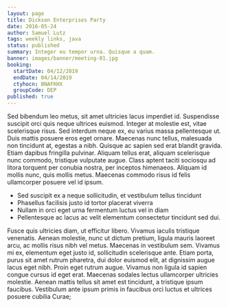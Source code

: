 ```yaml
---
layout: page
title: Dickson Enterprises Party
date: 2016-05-24
author: Samuel Lutz
tags: weekly links, java
status: published
summary: Integer eu tempor urna. Quisque a quam.
banner: images/banner/meeting-01.jpg
booking:
  startDate: 04/12/2019
  endDate: 04/14/2019
  ctyhocn: BNAFKHX
  groupCode: DEP
published: true
---
```

Sed bibendum leo metus, sit amet ultricies lacus imperdiet id. Suspendisse suscipit orci quis neque ultrices euismod. Integer at molestie est, vitae scelerisque risus. Sed interdum neque ex, eu varius massa pellentesque ut. Duis mattis posuere eros eget ornare. Maecenas nunc tellus, malesuada non tincidunt at, egestas a nibh. Quisque ac sapien sed erat blandit gravida. Etiam dapibus fringilla pulvinar. Aliquam tellus erat, aliquam scelerisque nunc commodo, tristique vulputate augue. Class aptent taciti sociosqu ad litora torquent per conubia nostra, per inceptos himenaeos. Aliquam id mollis nunc, quis mollis metus. Maecenas commodo risus id felis ullamcorper posuere vel id ipsum.

* Sed suscipit ex a neque sollicitudin, et vestibulum tellus tincidunt
* Phasellus facilisis justo id tortor placerat viverra
* Nullam in orci eget urna fermentum luctus vel in diam
* Pellentesque ac lacus ac velit elementum consectetur tincidunt sed dui.

Fusce quis ultricies diam, ut efficitur libero. Vivamus iaculis tristique venenatis. Aenean molestie, nunc ut dictum pretium, ligula mauris laoreet arcu, ac mollis risus nibh vel metus. Maecenas in vestibulum sem. Vivamus mi ex, elementum eget justo id, sollicitudin scelerisque ante. Etiam porta, purus sit amet rutrum pharetra, dui dolor euismod elit, at dignissim augue lacus eget nibh. Proin eget rutrum augue. Vivamus non ligula id sapien congue cursus id eget erat. Maecenas sodales lectus ullamcorper ultricies molestie. Aenean mattis tellus sit amet est tincidunt, a tristique ipsum faucibus. Vestibulum ante ipsum primis in faucibus orci luctus et ultrices posuere cubilia Curae;
